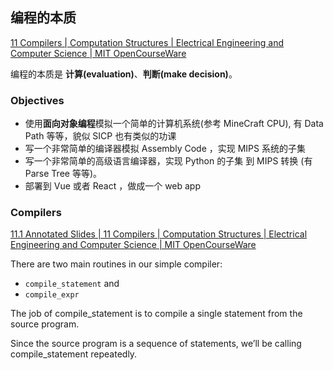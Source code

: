 ## 编程的本质

[11 Compilers | Computation Structures | Electrical Engineering and Computer Science | MIT OpenCourseWare](https://ocw.mit.edu/courses/electrical-engineering-and-computer-science/6-004-computation-structures-spring-2017/c11/)

编程的本质是 **计算(evaluation)**、**判断(make decision)**。

### Objectives 

- 使用**面向对象编程**模拟一个简单的计算机系统(参考 MineCraft CPU), 有 Data Path 等等，貌似 SICP 也有类似的功课
- 写一个非常简单的编译器模拟 Assembly Code ，实现 MIPS 系统的子集
- 写一个非常简单的高级语言编译器，实现 Python 的子集 到 MIPS 转换 (有 Parse Tree 等等)。
- 部署到 Vue 或者 React ，做成一个 web app 







### Compilers 

[11.1 Annotated Slides | 11 Compilers | Computation Structures | Electrical Engineering and Computer Science | MIT OpenCourseWare](https://ocw.mit.edu/courses/electrical-engineering-and-computer-science/6-004-computation-structures-spring-2017/c11/c11s1/)

There are two main routines in our simple compiler: 

- `compile_statement` and 
- `compile_expr`

 The job of compile_statement is to compile a single statement from the source program. 

Since the source program is a sequence of statements, we’ll be calling compile_statement repeatedly.

